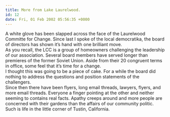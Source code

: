 ```yaml
---
title: More from Lake Laurelwood.
id: 12
date: Fri, 01 Feb 2002 05:56:35 +0000
---
```


A white glove has been slapped across the face of the Laurelwood Committe for Change. Since last I spoke of the local democratika, the board of directors has shown it’s hand with one brilliant move.  
 As you recall, the <span class="caps">LCC</span> is a group of homeowners challenging the leadership of our association. Several board members have served longer than premieres of the former Soviet Union. Aside from their 20 congruent terms in office, some feel that it’s time for a change.  
 I thought this was going to be a piece of cake. For a while the board did nothing to address the questions and position statements of the challengers.  
 Since then there have been flyers, long email threads, lawyers, flyers, and more email threads. Everyone a finger pointing at the other and neither seeming to contains real facts. Apathy creeps around and more people are concerned with their gardens than the affairs of our community politic.  
 Such is life in the little corner of Tustin, California.


